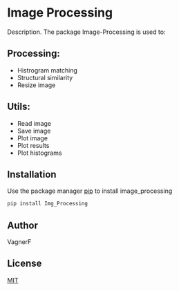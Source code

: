 # Image Processing

Description. 
The package Image-Processing is used to:
## Processing:
- Histrogram matching
- Structural similarity
- Resize image
## Utils:
- Read image
- Save image
- Plot image
- Plot results
- Plot histograms

## Installation

Use the package manager [pip](https://pip.pypa.io/en/stable/) to install image_processing

```bash
pip install Img_Processing
```
## Author
VagnerF

## License
[MIT](https://choosealicense.com/licenses/mit/)
